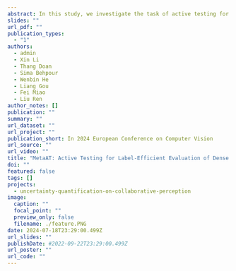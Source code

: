 ```yaml
---
abstract: In this study, we investigate the task of active testing for label-efficient evaluation, which aims to estimate a model's performance on an unlabeled test dataset with a limited annotation budget. Previous approaches relied on deep ensemble models to identify highly informative instances for labeling, but fell short in dense recognition tasks like segmentation and object detection due to their high computational costs. In this work, we present MetaAT, a simple yet effective approach that adapts a Vision Transformer as a Meta Model for active testing. Specifically, we introduce a region loss estimation head to identify challenging regions for more accurate and informative instance acquisition. More importantly, the design of MetaAT allows it to handle annotation granularity at the region level, significantly reducing annotation costs in dense recognition tasks. As a result, our approach demonstrates consistent and substantial performance improvements over five popular benchmarks compared with state-of-the-art methods. Notably, on the CityScapes dataset, MetaAT achieves a 1.36% error rate in performance estimation using only 0.07% of annotations, marking a 10X improvement over existing state-of-the-art methods. To the best of our knowledge, MetaAT represents the first framework for active testing of dense recognition tasks.
slides: ""
url_pdf: ""
publication_types:
  - "1"
authors:
  - admin
  - Xin Li
  - Thang Doan
  - Sima Behpour
  - Wenbin He
  - Liang Gou
  - Fei Miao
  - Liu Ren
author_notes: []
publication: ""
summary: ""
url_dataset: ""
url_project: ""
publication_short: In 2024 European Conference on Computer Vision
url_source: ""
url_video: ""
title: "MetaAT: Active Testing for Label-Efficient Evaluation of Dense Recognition Tasks"
doi: ""
featured: false
tags: []
projects:
  - uncertainty-quantification-on-collaborative-perception
image:
  caption: ""
  focal_point: ""
  preview_only: false
  filename: ./feature.PNG
date: 2024-07-18T23:29:00.499Z
url_slides: ""
publishDate: #2022-09-22T23:29:00.499Z
url_poster: ""
url_code: ""
---
```




